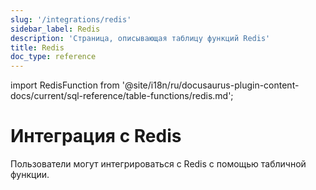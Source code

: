 ```yaml
---
slug: '/integrations/redis'
sidebar_label: Redis
description: 'Страница, описывающая таблицу функций Redis'
title: Redis
doc_type: reference
---
```

import RedisFunction from '@site/i18n/ru/docusaurus-plugin-content-docs/current/sql-reference/table-functions/redis.md';


# Интеграция с Redis

Пользователи могут интегрироваться с Redis с помощью табличной функции.

<RedisFunction/>